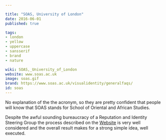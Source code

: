 ```yaml
---

title: "SOAS, University of London"
date: 2016-06-01
published: true

tags:
- london
- yellow
- uppercase
- sansserif
- brand
- nature

wiki: SOAS,_University_of_London
website: www.soas.ac.uk
image: soas.gif
brand: https://www.soas.ac.uk/visualidentity/generalfaqs/
id: soas
---
```


No explanation of the the acronym, so they are pretty confident that people will know that SOAS stands for School of Oriental and African Studies.

Despite the awful sounding bureaucracy of a Reputation and Identity Steering Group the process described on the [Website](https://www.soas.ac.uk/visualidentity/generalfaqs/) is very well considered and the overall result makes for a strong simple idea, well executed.
